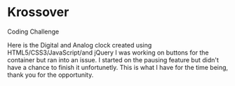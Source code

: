 Krossover
=========

Coding Challenge

Here is the Digital and Analog clock created using HTML5/CSS3/JavaScript/and jQuery I was working on buttons for the container but ran into an issue. I started on the pausing feature but didn't have a chance to finish it unfortunetly. This is what I have for the time being, thank you for the opportunity.
